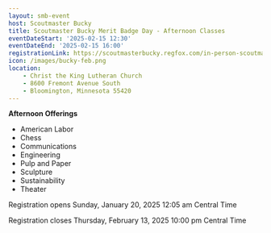 ```yaml
---
layout: smb-event
host: Scoutmaster Bucky
title: Scoutmaster Bucky Merit Badge Day - Afternoon Classes
eventDateStart: '2025-02-15 12:30'
eventDateEnd: '2025-02-15 16:00'
registrationLink: https://scoutmasterbucky.regfox.com/in-person-scoutmaster-bucky-february-merit-badge-day-pm-2025-02-15-pm
icon: /images/bucky-feb.png
location:
    - Christ the King Lutheran Church
    - 8600 Fremont Avenue South
    - Bloomington, Minnesota 55420
---
```


**Afternoon Offerings**
* American Labor
* Chess
* Communications
* Engineering
* Pulp and Paper
* Sculpture
* Sustainability
* Theater


Registration opens Sunday, January 20, 2025 12:05 am Central Time


Registration closes Thursday, February 13, 2025 10:00 pm Central Time
